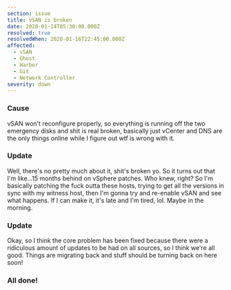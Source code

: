 ```yaml
---
section: issue
title: vSAN is broken
date: 2020-01-14T05:30:00.000Z
resolved: true
resolvedWhen: 2020-01-16T22:45:00.000Z
affected:
  - vSAN
  - Ghost
  - Harbor
  - Git
  - Network Controller
severity: down
---
```

### Cause

vSAN won't reconfigure properly, so everything is running off the two emergency disks and shit is real broken, basically just vCenter and DNS are the only things online while I figure out wtf is wrong with it.

### Update

Well, there's no pretty much about it, shit's broken yo. So it turns out that I'm like...15 months behind on vSphere patches. Who knew, right? So I'm basically patching the fuck outta these hosts, trying to get all the versions in sync with my witness host, then I'm gonna try and re-enable vSAN and see what happens. If I can make it, it's late and I'm tired, lol. Maybe in the morning.

### Update

Okay, so I think the core problem has been fixed because there were a ridiculous amount of updates to be had on all sources, so I think we're all good. Things are migrating back and stuff should be turning back on here soon!

### All done!
